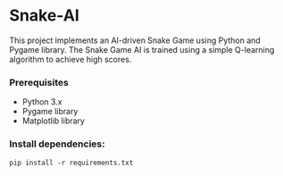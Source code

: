 # Snake-AI

This project implements an AI-driven Snake Game using Python and Pygame library. The Snake Game AI is trained using a simple Q-learning algorithm to achieve high scores.

### Prerequisites
- Python 3.x
- Pygame library
- Matplotlib library

### Install dependencies:
```pip install -r requirements.txt```
